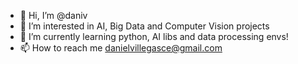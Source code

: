 - 👋 Hi, I’m @daniv
- 👀 I’m interested in AI, Big Data  and Computer Vision projects
- 🌱 I’m currently learning python, AI libs and data processing envs!
- 📫 How to reach me danielvillegasce@gmail.com


<!---
daniv-main/daniv-main is a ✨ special ✨ repository because its `README.md` (this file) appears on your GitHub profile.
You can click the Preview link to take a look at your changes.
--->
